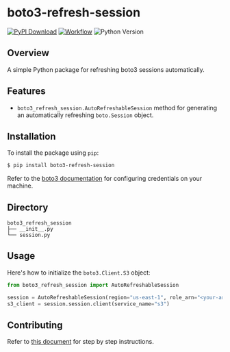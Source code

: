 # boto3-refresh-session
[![PyPI Download](https://img.shields.io/pypi/v/boto3-refresh-session?logo=pypis.svg)](https://pypi.org/project/boto3-refresh-session/)
[![Workflow](https://img.shields.io/github/actions/workflow/status/michaelthomasletts/boto3-refresh-session/push_pullrequest.yml?logo=github)](https://github.com/michaelthomasletts/boto3-refresh-session/actions/workflows/push_pullrequest.yml)
![Python Version](https://img.shields.io/pypi/pyversions/boto3-refresh-session?style=pypi)

## Overview

A simple Python package for refreshing boto3 sessions automatically.

## Features
- `boto3_refresh_session.AutoRefreshableSession` method for generating an automatically refreshing `boto.Session` object.

## Installation

To install the package using `pip`:

```bash
$ pip install boto3-refresh-session
```

Refer to the [boto3 documentation](https://boto3.amazonaws.com/v1/documentation/api/latest/guide/credentials.html) for configuring credentials on your machine.

## Directory

```
boto3_refresh_session
├── __init__.py
└── session.py
```

## Usage

Here's how to initialize the `boto3.Client.S3` object:

```python
from boto3_refresh_session import AutoRefreshableSession

session = AutoRefreshableSession(region="us-east-1", role_arn="<your-arn>", session_name="test")
s3_client = session.session.client(service_name="s3")
```

## Contributing

Refer to [this document](https://github.com/michaelthomasletts/boto3-refresh-session/blob/main/docs/contributing.md) for step by step instructions.